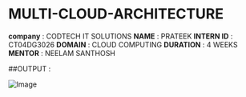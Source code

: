 # MULTI-CLOUD-ARCHITECTURE
**company** : CODTECH IT SOLUTIONS
**NAME** : PRATEEK
**INTERN ID** : CT04DG3026
**DOMAIN** : CLOUD COMPUTING
**DURATION** : 4 WEEKS
**MENTOR** : NEELAM SANTHOSH

##OUTPUT : 

![Image](https://github.com/user-attachments/assets/0be3873e-2ac5-40b9-a9e9-3113d574171c)


